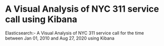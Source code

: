# A Visual Analysis of NYC 311 service call using Kibana
 Elasticsearch:- A Visual Analysis of NYC 311 service call for the time between Jan 01, 2010 and Aug 27, 2020 using Kibana
